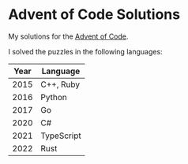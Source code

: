 # Advent of Code Solutions

My solutions for the [Advent of Code](http://adventofcode.com/).

I solved the puzzles in the following languages:

| Year | Language   |
| ---- | ---------- |
| 2015 | C++, Ruby  |
| 2016 | Python     |
| 2017 | Go         |
| 2020 | C#         |
| 2021 | TypeScript |
| 2022 | Rust       |
